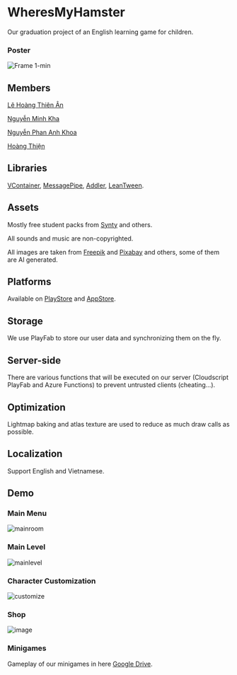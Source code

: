 # WheresMyHamster
Our graduation project of an English learning game for children.

### Poster
![Frame 1-min](https://github.com/nmkha16/WheresMyHamster/assets/91834063/b7ed9663-f69e-41c9-9c4b-91e51c3eb565)

## Members

[Lê Hoàng Thiên Ân](https://github.com/lehoangthienan2307)

[Nguyễn Minh Kha](https://github.com/nmkha16)

[Nguyễn Phan Anh Khoa](https://github.com/HiImLen)

[Hoàng Thiện](https://github.com/Shenronis)

## Libraries
[VContainer](https://github.com/hadashiA/VContainer), [MessagePipe](https://github.com/Cysharp/MessagePipe), [Addler](https://github.com/Haruma-K/Addler), [LeanTween](https://assetstore.unity.com/packages/tools/animation/leantween-3595).

## Assets

Mostly free student packs from [Synty](https://assetstore.unity.com/publishers/5217) and others.

All sounds and music are non-copyrighted.

All images are taken from [Freepik](https://www.freepik.com) and [Pixabay](https://pixabay.com) and others, some of them are AI generated.

## Platforms
Available on [PlayStore](https://play.google.com/store/apps/details?id=com.proj.game4english&hl=en&pli=1) and [AppStore](https://apps.apple.com/vn/app/wheres-my-hamster-english-1/id6450939176).

## Storage
We use PlayFab to store our user data and synchronizing them on the fly.

## Server-side
There are various functions that will be executed on our server (Cloudscript PlayFab and Azure Functions) to prevent untrusted clients (cheating...).

## Optimization
Lightmap baking and atlas texture are used to reduce as much draw calls as possible.

## Localization
Support English and Vietnamese.

## Demo
### Main Menu
![mainroom](https://github.com/nmkha16/WheresMyHamster/assets/91834063/36f77b7d-4705-4f0d-a831-5d80cc6e5d06)

### Main Level
![mainlevel](https://github.com/nmkha16/WheresMyHamster/assets/91834063/ec33e1c2-0b20-48ff-8c33-746a5b75fc10)

### Character Customization
![customize](https://github.com/nmkha16/WheresMyHamster/assets/91834063/588e7626-5d66-4413-b4f9-c60b39de0b8b)

### Shop
![image](https://github.com/nmkha16/WheresMyHamster/assets/91834063/ac26b9d0-19b6-4272-bde2-ba1bb7275f7a)

### Minigames
Gameplay of our minigames in here [Google Drive](https://drive.google.com/drive/folders/1pp9bKzXMhJvZYwF0q82S_-S64uw_12Lu?usp=sharing).
